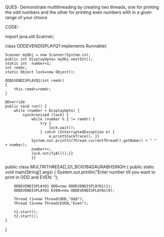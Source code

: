 QUES-
 Demonstrate multithreading by creating two threads, one for printing the odd numbers and the other for printing even numbers with in a given range of your choice
 
 CODE-
 
 import java.util.Scanner;

class ODDEVENDISPLAYQ1 implements Runnable{
 
	Scanner myObj = new Scanner(System.in);
	public int DisplayUpto= myObj.nextInt();
	static int  number=1;
	int remdr;
	static Object lock=new Object();
 
	ODDEVENDISPLAYQ1(int remdr)
	{
		this.remdr=remdr;
	}
 
	@Override
	public void run() {
		while (number < DisplayUpto) {
			synchronized (lock) {
				while (number % 2 != remdr) { 
					try {
						lock.wait();
					} catch (InterruptedException e) {
						e.printStackTrace(); }}
				System.out.println(Thread.currentThread().getName() + " " + number);
				number++;
				lock.notifyAll();}}
				}}
				
public class MULTRITHREEAD_Q1_BCI0184SAURABHSINGH {
	public static void main(String[] args) {
		System.out.println("Enter number till you want to print in ODD and EVEN: ");

		ODDEVENDISPLAYQ1 ODD=new ODDEVENDISPLAYQ1(1);
		ODDEVENDISPLAYQ1 EVEN=new ODDEVENDISPLAYQ1(0);

		Thread t1=new Thread(ODD,"Odd");
		Thread t2=new Thread(EVEN,"Even");
		
		t1.start();
		t2.start();
	}
}
